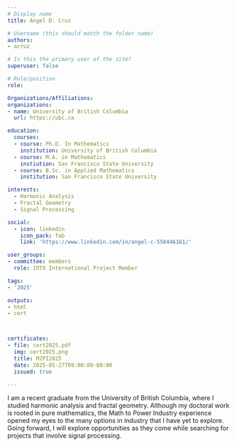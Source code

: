 ```yaml
---
# Display name
title: Angel D. Cruz

# Username (this should match the folder name)
authors:
- acruz

# Is this the primary user of the site?
superuser: false

# Role/position
role:

Organizations/Affiliations:
organizations:
- name: University of British Columbia
  url: https://ubc.ca

education:
  courses:
  - course: Ph.D. In Mathematics
    institution: University of British Columbia
  - course: M.A. in Mathematics
    instiution: San Francisco State University
  - course: B.Sc. in Applied Mathematics
    institution: San Francisco State University

interests:
  - Harmonic Analysis
  - Fractal Geometry
  - Signal Processing

social:
  - icon: linkedin
    icon_pack: fab
    link: 'https://www.linkedin.com/in/angel-c-558446161/'

user_groups:
- committee: members
  role: IOTO International Project Member

tags:
- '2025'

outputs:
- html
- cert



certificates:
- file: cert2025.pdf
  img: cert2025.png
  title: M2PI2025
  date: 2025-05-27T09:00:00-08:00
  issued: true

---
```

I am a recent graduate from the University of British Columbia, where I studied
harmonic analysis and fractal geometry. Although my doctoral work is rooted in
pure mathematics, the Math to Power Industry experience opened my eyes to the
many options in industry that I have yet to explore. Going forward, I will
explore opportunities as they come while searching for projects that involve
signal processing.
